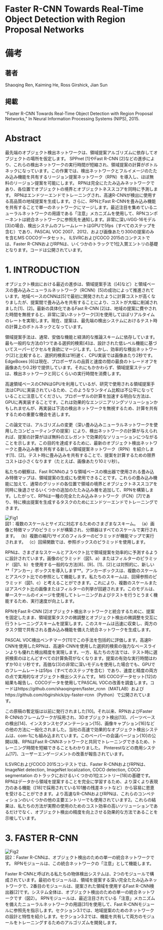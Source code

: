 # Faster R-CNN Towards Real-Time Object Detection with Region Proposal Networks

# 備考
## 著者
Shaoqing Ren, Kaiming He, Ross Girshick, Jian Sun

## 掲載
"Faster R-CNN Towards Real-Time Object Detection with Region Proposal Networks," In Neural Information Processing Systems (NIPS), 2015.

# Abstract
最先端のオブジェクト検出ネットワークは、領域提案アルゴリズムに依存してオブジェクトの場所を仮定します。 SPPnet [1]やFast R-CNN [2]などの進歩により、これらの検出ネットワークの実行時間が短縮され、領域提案の計算がボトルネックになっています。この作業では、検出ネットワークとフルイメージのたたみ込み機能を共有するリージョン提案ネットワーク（RPN）を導入し、ほぼ無料のリージョン提案を可能にします。 RPNは完全にたたみ込みネットワークであり、各位置でオブジェクトの境界とオブジェクトネススコアを同時に予測します。 RPNはエンドツーエンドでトレーニングされ、高速R-CNNが検出に使用する高品質の地域提案を生成します。さらに、RPNとFast R-CNNを畳み込み機能を共有することで単一のネットワークにマージします。最近注目を集めているニューラルネットワークの用語である「注意」メカニズムを使用して、RPNコンポーネントは統合ネットワークに参照先を通知します。非常に深いVGG-16モデル[3]の場合、検出システムのフレームレートはGPUで5fps（すべてのステップを含む）であり、PASCAL VOC 2007、2012、および画像あたり300の提案のみを含むMS COCOデータセット。 ILSVRCおよびCOCO 2015のコンテストでは、Faster R-CNNおよびRPNは、いくつかのトラックで1位入賞エントリの基礎となります。コードは公開されています。

# 1. INTRODUCTION
オブジェクト検出における最近の進歩は、領域提案手法（[4]など）と領域ベースの畳み込みニューラルネットワーク（RCNN）[5]の成功によって推進されています。地域ベースのCNNは[5]で最初に開発されたように計算コストが高くなりましたが、提案間で畳み込みを共有することにより、コストが大幅に削減されました[1]、[2]。最新の具体化であるFast R-CNN [2]は、地域の提案に費やされた時間を無視すると、非常に深いネットワーク[3]を使用してほぼリアルタイムのレートを実現します。現在、提案は、最先端の検出システムにおけるテスト時の計算上のボトルネックとなっています。

領域提案手法は、通常、安価な機能と経済的な推論スキームに依存しています。最も一般的な方法の1つである選択的検索[4]は、設計された低レベル機能に基づいてスーパーピクセルを貪欲にマージします。しかし、効率的な検出ネットワーク[2]と比較すると、選択的検索は1桁遅く、CPU実装では画像あたり2秒です。 EdgeBoxes [6]は現在、プロポーザルの品質と速度の間の最良のトレードオフを画像あたり0.2秒で提供しています。それにもかかわらず、領域提案ステップは、検出ネットワークと同じくらいの実行時間を消費します。

高速領域ベースのCNNはGPUを利用しているが、研究で使用される領域提案手法はCPUに実装されているため、このようなランタイム比較は不公平になっていることに注意してください。プロポーザルの計算を加速する明白な方法は、GPUに再実装することです。これは効果的なエンジニアリングソリューションかもしれませんが、再実装は下流の検出ネットワークを無視するため、計算を共有するための重要な機会を逃します。

この論文では、アルゴリズムの変更（深い畳み込みニューラルネットワークを使用したコンピューティングの提案）により、検出ネットワークの計算が与えられれば、提案の計算がほぼ無料のエレガントで効果的なソリューションにつながることを示します。この目的を達成するために、最新のオブジェクト検出ネットワークと畳み込み層を共有する新しい領域提案ネットワーク（RPN）を紹介します[1]、[2]。テスト時に畳み込みを共有することで、提案を計算するための限界コストは小さくなります（たとえば、画像あたり10ミリ秒）。

私たちの観察は、Fast RCNNのような領域ベースの検出器で使用される畳み込み特徴マップは、領域提案の生成にも使用できることです。これらの畳み込み機能に加えて、通常のグリッドの各位置で領域の境界とオブジェクトネススコアを同時に後退させるいくつかの追加のたたみ込み層を追加して、RPNを構築します。したがって、RPNは一種の完全たたみ込みネットワーク（FCN）[7]であり、特に検出提案を生成するタスクのためにエンドツーエンドでトレーニングできます。

![Fig1]()\
図1：複数のスケールとサイズに対応するためのさまざまなスキーム。 （a）画像と特徴マップのピラミッドが構築され、分類器はすべてのスケールで実行されます。 （b）複数の縮尺/サイズのフィルターのピラミッドが機能マップで実行されます。 （c）回帰関数では、参照ボックスのピラミッドを使用します。

RPNは、さまざまなスケールとアスペクト比で領域提案を効率的に予測するように設計されています。画像のピラミッド（図1、a）またはフィルターのピラミッド（図1、b）を使用する一般的な方法[8]、[9]、[1]、[2]とは対照的に、新しい**「アンカー」ボックスを導入します**。アンカーボックスは、複数のスケールとアスペクト比での参照として機能します。私たちのスキームは、回帰参照のピラミッド（図1、c）と考えることができます。これにより、複数のスケールまたはアスペクト比の画像またはフィルターの列挙が回避されます。このモデルは、単一スケールのイメージを使用してトレーニングおよびテストを行うとうまく機能するため、実行速度が向上します。

RPNをFast R-CNN [2]オブジェクト検出ネットワークと統合するために、提案を固定したまま、領域提案タスクの微調整とオブジェクト検出の微調整を交互に行うトレーニングスキームを提案します。このスキームは迅速に収束し、両方のタスク間で共有される畳み込み機能を備えた統合ネットワークを生成します。

PASCAL VOC検出ベンチマーク[11]でこの手法を包括的に評価します。高速R-CNNを使用したRPNは、高速R-CNNを使用した選択的検索の強力なベースラインよりも優れた検出精度を実現します。一方、私たちの方法では、テスト時に選択検索のほとんどすべての計算負荷がなくなります。提案の有効な実行時間はわずか10ミリ秒です。高価な[3]の非常に深いモデルを使用した場合でも、GPUでのフレームレートは5fps（すべてのステップを含む）であり、速度と精度の両方の点で実用的なオブジェクト検出システムです。 MS COCOデータセット[12]の結果も報告し、COCOデータを使用してPASCAL VOCの改善を調査します。コードはhttps://github.com/shaoqingren/faster_rcnn（MATLAB）およびhttps://github.com/rbgirshick/py-faster-rcnn（Python）で公開されています。

この原稿の暫定版は以前に発行されました[10]。それ以来、RPNおよびFaster R-CNNのフレームワークが採用され、3Dオブジェクト検出[13]、パーツベースの検出[14]、インスタンスセグメンテーション[15]、画像キャプション[16]などの他の方法に一般化されました。当社の高速で効果的なオブジェクト検出システムは、com-1にも組み込まれています。このペーパーの会議バージョン[10]の公開以降、RPNはFast R-CNNネットワークと共同でトレーニングできるため、トレーニング時間を短縮できることもわかりました。 Pinterestなどの商用システム[17]、ユーザーエンゲージメントの改善が報告されています。

ILSVRCおよびCOCO 2015コンテストでは、Faster R-CNNおよびRPNは、ImageNet detection, ImageNet localization, COCO detection, COCO segmentation のトラックにおけるいくつかの1位エントリー[18]の基礎です。 RPNはデータから領域を提案することを完全に学習するため、より深くより表現力のある機能（[18]で採用されている101層の残差ネットなど）から容易に恩恵を受けることができます。より高速なR-CNNおよびRPNは、これらのコンペティションのいくつかの他の主要エントリーでも使用されています2。これらの結果は、私たちの方法が実際の使用のためのコスト効率の高いソリューションであるだけでなく、オブジェクト検出の精度を向上させる効果的な方法であることを示唆しています。

# 3. FASTER R-CNN

![Fig2]()\
図2：Faster R-CNNは、オブジェクト検出のための単一の統合ネットワークです。 RPNモジュールは、この統合ネットワークの「注意」として機能します。

Faster R-CNNと呼ばれる私たちの物体検出システムは、2つのモジュールで構成されています。最初のモジュールは、領域を提案する深い完全たたみ込みネットワークで、2番目のモジュールは、提案された領域を使用するFast R-CNN検出器[2]です。システム全体は、オブジェクト検出のための単一の統合ネットワークです（図2）。 RPNモジュールは、最近注目されている「注意」メカニズムを備えたニューラルネットワークの用語[31]を使用して、Fast R-CNNモジュールに参照先を指示します。セクション3.1では、地域提案のためのネットワークの設計と特性を紹介します。セクション3.2では、機能を共有して両方のモジュールをトレーニングするためのアルゴリズムを開発します。